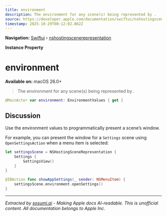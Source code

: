 ```yaml
---
title: environment
description: The environment for any scene(s) being represented by .
source: https://developer.apple.com/documentation/swiftui/nshostingscenerepresentation/environment
timestamp: 2025-10-29T00:12:02.862Z
---
```


**Navigation:** [Swiftui](/documentation/swiftui) › [nshostingscenerepresentation](/documentation/swiftui/nshostingscenerepresentation)

**Instance Property**

# environment

**Available on:** macOS 26.0+

> The environment for any scene(s) being represented by .

```swift
@MainActor var environment: EnvironmentValues { get }
```

## Discussion

Use the environment values to programmatically present a scene’s window.

For example, you can present the window for a `Settings` scene using `OpenSettingsAction` when a menu item is selected:

```swift
let settingsScene = NSHostingSceneRepresentation {
    Settings {
        SettingsView()
    }
}

@IBAction func showAppSettings(_ sender: NSMenuItem) {
    settingsScene.environment.openSettings()
}
```

---

*Extracted by [sosumi.ai](https://sosumi.ai) - Making Apple docs AI-readable.*
*This is unofficial content. All documentation belongs to Apple Inc.*
